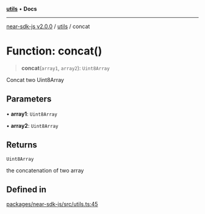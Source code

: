 [**utils**](../README.md) • **Docs**

***

[near-sdk-js v2.0.0](../../packages.md) / [utils](../README.md) / concat

# Function: concat()

> **concat**(`array1`, `array2`): `Uint8Array`

Concat two Uint8Array

## Parameters

• **array1**: `Uint8Array`

• **array2**: `Uint8Array`

## Returns

`Uint8Array`

the concatenation of two array

## Defined in

[packages/near-sdk-js/src/utils.ts:45](https://github.com/dim-daskalov/near-sdk-js/blob/53243ead20439b18f13476ccccdb08a3226b9136/packages/near-sdk-js/src/utils.ts#L45)
